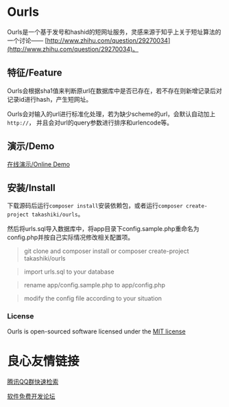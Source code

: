 # Ourls

Ourls是一个基于发号和hashid的短网址服务，灵感来源于知乎上关于短址算法的一个讨论——
[http://www.zhihu.com/question/29270034](http://www.zhihu.com/question/29270034)。

## 特征/Feature

Ourls会根据sha1值来判断原url在数据库中是否已存在，若不存在则新增记录后对记录id进行hash，产生短网址。

Ourls会对输入的url进行标准化处理，若为缺少scheme的url，会默认自动加上`http://`，
并且会对url的query参数进行排序和urlencode等。

## 演示/Demo

[在线演示/Online Demo](http://u.720life.cn/g/bb063347710ecf732173160edd12a3ea) 

## 安装/Install

下载源码后运行`composer install`安装依赖包，或者运行`composer create-project takashiki/ourls`。

然后将urls.sql导入数据库中，将app目录下config.sample.php重命名为config.php并按自己实际情况修改相关配置项。

> git clone and composer install or composer create-project takashiki/ourls

> import urls.sql to your database

> rename app/config.sample.php to app/config.php 

> modify the config file according to your situation

### License

Ourls is open-sourced software licensed under the 
[MIT license](http://u.720life.cn/g/ba059582536a397f7c573b87c8bea647045b0ef049248233b6f76e909e70200fe7048b25e29c8bab79aeff32ea74556a) 


 # 良心友情链接

[腾讯QQ群快速检索](http://u.720life.cn/s/8cf73f7c)

[软件免费开发论坛](http://u.720life.cn/s/bbb01dc0)